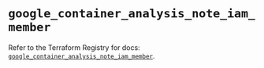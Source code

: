 # `google_container_analysis_note_iam_member`

Refer to the Terraform Registry for docs: [`google_container_analysis_note_iam_member`](https://registry.terraform.io/providers/hashicorp/google-beta/6.33.0/docs/resources/google_container_analysis_note_iam_member).
